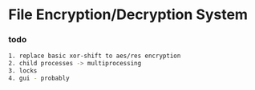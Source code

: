# File Encryption/Decryption System

### todo 
```bash
1. replace basic xor-shift to aes/res encryption
2. child processes -> multiprocessing
3. locks
4. gui - probably
``` 

